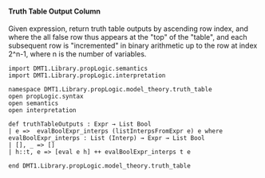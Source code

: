 #### Truth Table Output Column

Given expression, return truth table outputs by ascending row
index, and where the all false row thus appears at the "top" of
the "table", and each subsequent row is "incremented" in binary
arithmetic up to the row at index 2^n-1, where n is the number
of variables.

```lean
import DMT1.Library.propLogic.semantics
import DMT1.Library.propLogic.interpretation

namespace DMT1.Library.propLogic.model_theory.truth_table
open propLogic.syntax
open semantics
open interpretation

def truthTableOutputs : Expr → List Bool
| e =>  evalBoolExpr_interps (listInterpsFromExpr e) e where
evalBoolExpr_interps : List (Interp) → Expr → List Bool
| [], _ => []
| h::t, e => [eval e h] ++ evalBoolExpr_interps t e

end DMT1.Library.propLogic.model_theory.truth_table
```
